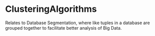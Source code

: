 # ClusteringAlgorithms
Relates to Database Segmentation, where like tuples in a database are grouped together to facilitate better analysis of Big Data.
